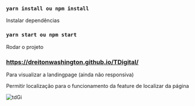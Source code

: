 ### `yarn install ou npm install` 

Instalar dependências

### `yarn start ou npm start`

Rodar o projeto

### https://dreitonwashington.github.io/TDigital/

Para visualizar a landingpage (ainda não responsiva)

Permitir localização para o funcionamento da feature de localizar da página

![tdGi](https://github.com/DreitonWashington/TDigital/assets/96394627/7ab39e82-853a-439c-83be-1be0226a944c)

